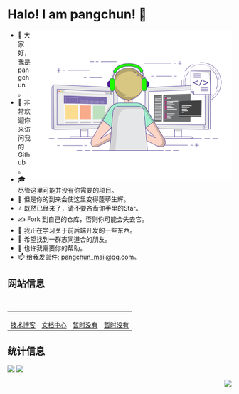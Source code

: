 # Halo! I am pangchun! 👋

<img align="right" alt="GIF" src="https://raw.githubusercontent.com/devSouvik/devSouvik/master/gif3.gif" width="450"/>

- 🔭 大家好，我是 pangchun。
- 🤔 非常欢迎你来访问我的 Github。
- 🎓 尽管这里可能并没有你需要的项目。
- 💼 但是你的到来会使这里变得蓬荜生辉。
- ⭐ 既然已经来了，请不要吝啬你手里的Star。
- ✍️ Fork 到自己的仓库，否则你可能会失去它。
- 🌱 我正在学习关于前后端开发的一些东西。
- 👯 希望找到一群志同道合的朋友。
- 🤔 也许我需要你的帮助。
- 📫 给我发邮件:  pangchun_mail@qq.com。
<!-- 
## 推荐仓库

<p align = "center">
  <a href="https://github.com/pangchun/cloud-alibaba-learn-demo">
    <img align="center" src="https://github-readme-stats.vercel.app/api/pin/?username=pangchun&repo=cloud-alibaba-learn-demo" />
  </a>
  <a href="https://github.com/pangchun/docbase">
   <img align="center" src="https://github-readme-stats.vercel.app/api/pin/?username=pangchun&repo=docbase" />
  </a>
  <a href="https://github.com/pangchun/excel-util">
   <img align="center" src="https://github-readme-stats.vercel.app/api/pin/?username=pangchun&repo=excel-util" />
  </a>
  <a href="https://github.com/pangchun/chaincode-exampleo">
   <img align="center" src="https://github-readme-stats.vercel.app/api/pin/?username=pangchun&repo=chaincode-example" />
 </a>
</p>
 -->
## 网站信息

<table>
  <tbody>
    <tr valign="top">
      <td width="25%" align="center">
       <br>
        <a href="https://inadios.cn">技术博客</a>
       <br>
      </td>
      <td width="25%" align="center">
       <br>
        <a href="https://docbase.inadios.cn/#/">文档中心</a>
       <br>
      </td>
      <td width="25%" align="center">
       <br>
        <a href="#">暂时没有</a>
       <br>
      </td>
      <td width="25%" align="center">
       <br>
        <a href="#">暂时没有</a>
       <br>
      </td>
    </tr>
  </tbody>
</table>

## 统计信息

<p align = "left">
  <img src = "https://github-readme-stats.vercel.app/api?username=pangchun&count_private=true&show_icons=true&theme=light">
  <img src = "https://github-readme-stats.vercel.app/api/top-langs/?username=pangchun&theme=light" width="24.5%">
</p>

<p align = "right" >
  <img src = "https://komarev.com/ghpvc/?username=pangchun" >
</p>



